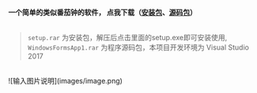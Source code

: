 **一个简单的类似番茄钟的软件， 点我下载（[安装包](https://gitee.com/easecat_gitee/Timer/releases/tag/Timer_v1.02)、[源码包](https://gitee.com/easecat_gitee/Timer/blob/master/WindowsFormsApp1.rar)）**<br/><br/>
> `setup.rar` 为安装包，解压后点击里面的setup.exe即可安装使用, `WindowsFormsApp1.rar` 为程序源码包，本项目开发环境为 Visual Studio 2017<br/>
<br/>
![输入图片说明](images/image.png)